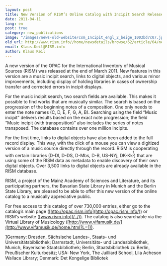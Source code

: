 ```yaml
---
layout: post
title: New Version of RISM’s Online Catalog with Incipit Search Released
date: 2011-04-11
lang: en
post: true
category: new_publications
image: "/images/news-old-website/csm_Incipit_engl_2_beige_1003bd7c07.jpg"
old_url: http://www.rism.info//home/newsdetails/browse/62/article/64/new-version-of-risms-online-catalog-with-incipit-search-released.html
email: Klaus.Keil@RISM.info
author: Klaus Keil
---
```


A new version of the OPAC for the International Inventory of Musical Sources (RISM) was released at the end of March 2011. New features in this version are a music incipit search, links to digital objects, and various minor improvements, including display of holding libraries in cases of ownership transfer and corrected errors in incipit displays.

For the music incipit search, two search fields are available. This makes it possible to find works that are musically similar. The search is based on the progression of the beginning notes of a composition. One only needs to enter the note names (C, D, E, F, G, A, B). Searching using the field “Music incipit” delivers results based on the exact note progression; the field “Music incipit (with transposition)” also includes the series of notes transposed. The database contains over one million incipits.

For the first time, links to digital objects have also been added to the full record display. This way, with the click of a mouse you can view a digitized version of a music source directly through the record. RISM is cooperating with certain libraries (D-Dl, D-DS, D-Mbs, D-B, US-NYj, DK-Kk<sup><span lang="en-US"><a class="sdfootnoteanc" name="sdfootnote1anc" href="#sdfootnote1sym"><sup>1</sup></a></span></sup>) that are using some of the RISM data as metadata to enable discovery of their own digital objects. Over 3,500 links to digital objects are already available in the RISM database.

RISM, a project of the Mainz Academy of Sciences and Literature, and its participating partners, the Bavarian State Library in Munich and the Berlin State Library, are pleased to be able to offer this new version of the online catalog to a musically appreciative public.

For free access to this catalog of over 730,000 entries, either go to the catalog’s main page ([http://opac.rism.info](http://opac.rism.info/)) or RISM’s website ([www.rism.info](/../)). The catalog is also searchable via the Virtual Library of Musicology ([http://www.vifamusik.de/](http://www.vifamusik.de/home.html?L=1)).

[1](#sdfootnote1anc)Germany: Dresden, Sächsische Landes-, Staats- und Universitätsbibliothek; Darmstadt, Universitäts- und Landesbibliothek, Munich, Bayerische Staatsbibliothek; Berlin, Staatsbibliothek zu Berlin, Preußischer Kulturbesitz; USA: New York, The Juilliard School, Lila Acheson Wallace Library; Denmark: Det Kongelige Bibliotek